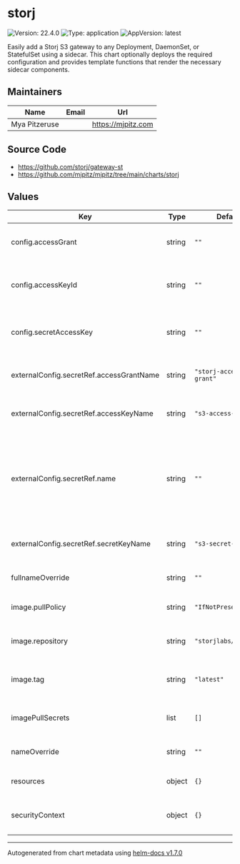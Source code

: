 # storj

![Version: 22.4.0](https://img.shields.io/badge/Version-22.4.0-informational?style=flat-square) ![Type: application](https://img.shields.io/badge/Type-application-informational?style=flat-square) ![AppVersion: latest](https://img.shields.io/badge/AppVersion-latest-informational?style=flat-square)

Easily add a Storj S3 gateway to any Deployment, DaemonSet, or StatefulSet using a sidecar. This chart optionally
deploys the required configuration and provides template functions that render the necessary sidecar components.

## Maintainers

| Name          | Email | Url                |
| ------------- | ----- | ------------------ |
| Mya Pitzeruse |       | https://mjpitz.com |

## Source Code

- <https://github.com/storj/gateway-st>
- <https://github.com/mjpitz/mjpitz/tree/main/charts/storj>

## Values

| Key                                      | Type   | Default                | Description                                                                                                                                    |
| ---------------------------------------- | ------ | ---------------------- | ---------------------------------------------------------------------------------------------------------------------------------------------- |
| config.accessGrant                       | string | `""`                   | The access grant providing access to the Storj network.                                                                                        |
| config.accessKeyId                       | string | `""`                   | An access key id that's shared between the gateway and S3 client.                                                                              |
| config.secretAccessKey                   | string | `""`                   | A secret key that's shared between the gateway and S3 client.                                                                                  |
| externalConfig.secretRef.accessGrantName | string | `"storj-access-grant"` | The secret key name identifying the Storj access grant.                                                                                        |
| externalConfig.secretRef.accessKeyName   | string | `"s3-access-key"`      | The secret key name identifying the S3 access key id.                                                                                          |
| externalConfig.secretRef.name            | string | `""`                   | Specify the name of the secret containing the raw configuration. The keys in the secret must match the other properties in this configuration. |
| externalConfig.secretRef.secretKeyName   | string | `"s3-secret-key"`      | The secret key name identifying the S3 secret key.                                                                                             |
| fullnameOverride                         | string | `""`                   | Override the full name of the release.                                                                                                         |
| image.pullPolicy                         | string | `"IfNotPresent"`       | The pull policy to use for the gateway image.                                                                                                  |
| image.repository                         | string | `"storjlabs/gateway"`  | The repository hosting the storjlabs/gateway image.                                                                                            |
| image.tag                                | string | `"latest"`             | Overrides the image tag whose default is the chart appVersion.                                                                                 |
| imagePullSecrets                         | list   | `[]`                   | Specify the secret containing the registry credentials.                                                                                        |
| nameOverride                             | string | `""`                   | Override the name of the release.                                                                                                              |
| resources                                | object | `{}`                   | Specify the resources for the pod.                                                                                                             |
| securityContext                          | object | `{}`                   | Specify the security context for the `storj` container.                                                                                        |

---

Autogenerated from chart metadata using [helm-docs v1.7.0](https://github.com/norwoodj/helm-docs/releases/v1.7.0)
